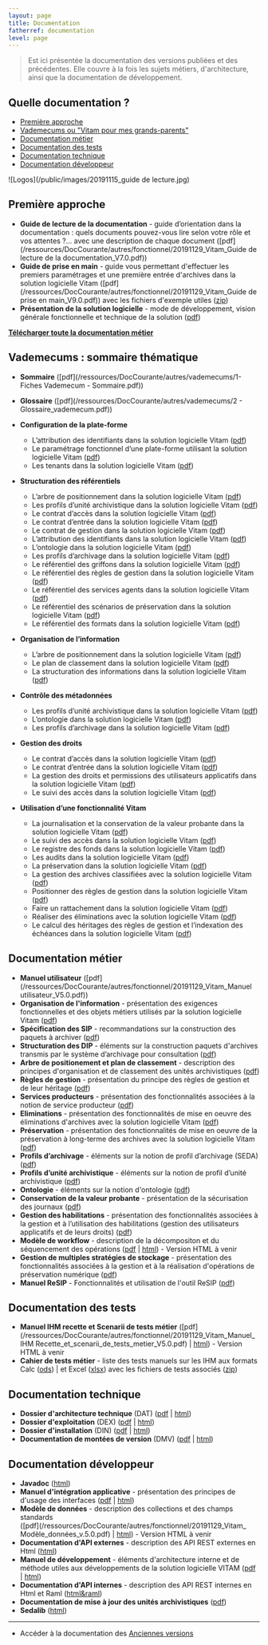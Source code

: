 ```yaml
---
layout: page
title: Documentation
fatherref: documentation
level: page
---
```


> Est ici présentée la documentation des versions publiées et des précédentes.
Elle couvre à la fois les sujets métiers, d'architecture, ainsi que la documentation de développement.

## Quelle documentation ?

* [Première approche](#approche)
* [Vademecums ou "Vitam pour mes grands-parents"](#vademecums)
* [Documentation métier](#doc_metier)
* [Documentation des tests](#doc_test)
* [Documentation technique](#doc_technique)
* [Documentation développeur](#doc_developppeur)

![Logos](/public/images/20191115_guide de lecture.jpg)

<a name="approche"></a>
## Première approche

* **Guide de lecture de la documentation** - guide d’orientation dans la documentation : quels documents pouvez-vous lire selon votre rôle et vos attentes ?... avec une description de chaque document ([pdf](/ressources/DocCourante/autres/fonctionnel/20191129_Vitam_Guide de lecture de la documentation_V7.0.pdf))
* **Guide de prise en main** - guide vous permettant d'effectuer les premiers paramétrages et une première entrée d'archives dans la solution logicielle Vitam
([pdf](/ressources/DocCourante/autres/fonctionnel/20191129_Vitam_Guide de prise en main_V9.0.pdf)) avec les fichiers d'exemple utiles ([zip](http://download.programmevitam.fr/vitam_repository/2.6.1/tests/Jeu_de_tests_Guide_de_prise_en_main_R10.zip))
* **Présentation de la solution logicielle** - mode de développement, vision générale fonctionnelle et technique de la solution
([pdf](/ressources/DocCourante/autres/fonctionnel/20191129_Vitam_Presentation_solution_logicielle_V8.0.pdf))

**[Télécharger toute la documentation métier](/ressources/DocCourante/autres/fonctionnel/20191129_Vitam_documentation.zip)**

<a name="vademecums"></a>
## Vademecums : sommaire thématique


* **Sommaire** ([pdf](/ressources/DocCourante/autres/vademecums/1- Fiches Vademecum - Sommaire.pdf))
* **Glossaire** ([pdf](/ressources/DocCourante/autres/vademecums/2 - Glossaire_vademecum.pdf))

* **Configuration de la plate-forme**
	- L’attribution des identifiants dans la solution logicielle Vitam ([pdf](/ressources/DocCourante/autres/vademecums/Maitre_esclave_vademecum.pdf))
	- Le paramétrage fonctionnel d’une plate-forme utilisant la solution logicielle Vitam ([pdf](/ressources/DocCourante/autres/vademecums/Parametrage_fonc.pdf))
	- Les tenants dans la solution logicielle Vitam ([pdf](/ressources/DocCourante/autres/vademecums/Tenant_vademecum.pdf))
* **Structuration des référentiels**
	- L’arbre de positionnement dans la solution logicielle Vitam ([pdf](/ressources/DocCourante/autres/vademecums/Arbre_positionnement_vademecum.pdf))
	- Les profils d’unité archivistique dans la solution logicielle Vitam ([pdf](/ressources/DocCourante/autres/vademecums/Profil_Unite_Archivistique.pdf))
	- Le contrat d’accès dans la solution logicielle Vitam ([pdf](/ressources/DocCourante/autres/vademecums/Contrat_Acces_vademecum.pdf))
	- Le contrat d’entrée dans la solution logicielle Vitam ([pdf](/ressources/DocCourante/autres/vademecums/Contrat-Entree_vademecum.pdf))
	- Le contrat de gestion dans la solution logicielle Vitam ([pdf](/ressources/DocCourante/autres/vademecums/Contrat_Gestion_vademecum.pdf))
	- L’attribution des identifiants dans la solution logicielle Vitam ([pdf](/ressources/DocCourante/autres/vademecums/Maitre_esclave_vademecum.pdf))
	- L’ontologie dans la solution logicielle Vitam ([pdf](/ressources/DocCourante/autres/vademecums/Ontologie.pdf))
	- Les profils d’archivage dans la solution logicielle Vitam ([pdf](/ressources/DocCourante/autres/vademecums/Profil_archivage.pdf))
	- Le référentiel des griffons dans la solution logicielle Vitam ([pdf](/ressources/DocCourante/autres/vademecums/RGriffon_vademecum.pdf))
	- Le référentiel des règles de gestion dans la solution logicielle Vitam ([pdf](/ressources/DocCourante/autres/vademecums/RRègles_Gestionvademecum.pdf))
	- Le référentiel des services agents dans la solution logicielle Vitam ([pdf](/ressources/DocCourante/autres/vademecums/RServices_Agents_vademecum.pdf))
	- Le référentiel des scénarios de préservation dans la solution logicielle Vitam ([pdf](/ressources/DocCourante/autres/vademecums/RScenario_Preservation_vademecum.pdf))
	- Le référentiel des formats dans la solution logicielle Vitam ([pdf](/ressources/DocCourante/autres/vademecums/RFormat_vademecum.pdf))
* **Organisation de l’information**
	- L’arbre de positionnement dans la solution logicielle Vitam ([pdf](/ressources/DocCourante/autres/vademecums/Arbre_positionnement_vademecum.pdf))
	- Le plan de classement dans la solution logicielle Vitam ([pdf](/ressources/DocCourante/autres/vademecums/Plan_de_classement_vademecum.pdf))
	- La structuration des informations dans la solution logicielle Vitam ([pdf](/ressources/DocCourante/autres/vademecums/Structuration_Information_vademecum.pdf))
* **Contrôle des métadonnées**
	- Les profils d’unité archivistique dans la solution logicielle Vitam ([pdf](/ressources/DocCourante/autres/vademecums/Profil_Unite_Archivistique.pdf))
	- L’ontologie dans la solution logicielle Vitam ([pdf](/ressources/DocCourante/autres/vademecums/Ontologie.pdf))
	- Les profils d’archivage dans la solution logicielle Vitam ([pdf](/ressources/DocCourante/autres/vademecums/Profil_archivage.pdf))
* **Gestion des droits**
	- Le contrat d’accès dans la solution logicielle Vitam ([pdf](/ressources/DocCourante/autres/vademecums/Contrat_Acces_vademecum.pdf))
	- Le contrat d’entrée dans la solution logicielle Vitam ([pdf](/ressources/DocCourante/autres/vademecums/Contrat-Entree_vademecum.pdf))
	- La gestion des droits et permissions des utilisateurs applicatifs dans la solution logicielle Vitam ([pdf](/ressources/DocCourante/autres/vademecums/Habilitations.pdf))
	- Le suivi des accès dans la solution logicielle Vitam ([pdf](/ressources/DocCourante/autres/vademecums/Log_acces_description.pdf))
* **Utilisation d’une fonctionnalité Vitam**
	- La journalisation et la conservation de la valeur probante dans la solution logicielle Vitam ([pdf](/ressources/DocCourante/autres/vademecums/Journalisation.pdf))
	- Le suivi des accès dans la solution logicielle Vitam ([pdf](/ressources/DocCourante/autres/vademecums/Log_acces_description.pdf))
	- Le registre des fonds dans la solution logicielle Vitam ([pdf](/ressources/DocCourante/autres/vademecums/Registre_fonds.pdf))
	- Les audits dans la solution logicielle Vitam ([pdf](/ressources/DocCourante/autres/vademecums/Audit.pdf))
	- La préservation dans la solution logicielle Vitam ([pdf](/ressources/DocCourante/autres/vademecums/Préservation_vademecum.pdf))
	- La gestion des archives classifiées avec la solution logicielle Vitam ([pdf](/ressources/DocCourante/autres/vademecums/Classification_vademecum.pdf))
	- Positionner des règles de gestion dans la solution logicielle Vitam ([pdf](/ressources/DocCourante/autres/vademecums/Reglesgestion_fonctionnement.pdf))
	- Faire un rattachement dans la solution logicielle Vitam ([pdf](/ressources/DocCourante/autres/vademecums/Rattachement_vademecum.pdf))
	- Réaliser des éliminations avec la solution logicielle Vitam ([pdf](/ressources/DocCourante/autres/vademecums/Elimination_vademecum.pdf))
	- Le calcul des héritages des règles de gestion et l’indexation des échéances dans la solution logicielle Vitam ([pdf](/ressources/DocCourante/autres/vademecums/Echeances.pdf))

<a name="doc_metier"></a>
## Documentation métier

* **Manuel utilisateur** ([pdf](/ressources/DocCourante/autres/fonctionnel/20191129_Vitam_Manuel utilisateur_V5.0.pdf))
* **Organisation de l'information** - présentation des exigences fonctionnelles et des objets métiers utilisés par la solution logicielle Vitam
([pdf](/ressources/DocCourante/autres/fonctionnel/20191129_Vitam_Organisation_information_V9.0.pdf))
* **Spécification des SIP** - recommandations sur la construction des paquets
à archiver ([pdf](/ressources/DocCourante/autres/fonctionnel/20191129_Vitam_Structuration_des_SIP_V10.0.pdf))
* **Structuration des DIP** - éléments sur la construction paquets d'archives transmis par le système d’archivage pour consultation
([pdf](/ressources/DocCourante/autres/fonctionnel/20191129_Vitam_Structuration_des_DIP_V9.0.pdf))
* **Arbre de positionement et plan de classement** - description des principes d'organisation et de classement des unités archivistiques
([pdf](/ressources/DocCourante/autres/fonctionnel/20191129_Vitam_ArbresEtPlans_V8.0.pdf))
* **Règles de gestion** - présentation du principe des règles de gestion et de leur héritage
([pdf](/ressources/DocCourante/autres/fonctionnel/20191129_Vitam_Règles_de_gestion_V9.pdf))
* **Services producteurs** - présentation des fonctionnalités associées à la
notion de service producteur ([pdf](/ressources/DocCourante/autres/fonctionnel/20191129_Vitam_Services_producteurs_V8.pdf))
* **Eliminations** - présentation des fonctionnalités de mise en oeuvre des éliminations d'archives avec la solution logicielle Vitam ([pdf](/ressources/DocCourante/autres/fonctionnel/20191129_Vitam_Elimination_V.4.0.pdf))
* **Préservation** - présentation des fonctionnalités de mise en oeuvre de la préservation à long-terme des archives avec la solution logicielle Vitam ([pdf](/ressources/DocCourante/autres/fonctionnel/20191129_Vitam_Preservation_3.0.pdf))
* **Profils d’archivage** - éléments sur la notion de profil d’archivage (SEDA) ([pdf](/ressources/DocCourante/autres/fonctionnel/20191129_Vitam_ProfilsDarchivage_V.8.0.pdf))
* **Profils d’unité archivistique** - éléments sur la notion de profil d’unité archivistique ([pdf](/ressources/DocCourante/autres/fonctionnel/20191129_Vitam_ProfilsDuniteArchivistique_V7.0.pdf))
* **Ontologie** - éléments sur la notion d'ontologie ([pdf](/ressources/DocCourante/autres/fonctionnel/20191129_Vitam_Ontologie_V.7.0.pdf))
* **Conservation de la valeur probante** - présentation de la sécurisation des journaux ([pdf](/ressources/DocCourante/autres/fonctionnel/20191129_Vitam_Conservation_de_la_valeur_probante_V9.0.pdf))
* **Gestion des habilitations** - présentation des fonctionnalités associées à la gestion et à
l’utilisation des habilitations (gestion des utilisateurs applicatifs et de leurs droits) ([pdf](/ressources/DocCourante/autres/fonctionnel/20191129_Vitam_Gestion_habilitations_V8.0.pdf))
* **Modèle de workflow**  - description de la décompositon et du séquencement des
 opérations ([pdf](/ressources/DocCourante/autres/fonctionnel/20191129_Vitam_Modèle_workflow_v5.0.pdf) \| [html](/ressources/DocCourante/html/workflow-model)) - Version HTML à venir
* **Gestion de multiples stratégies de stockage** - présentation des fonctionnalités associées à la gestion et à la réalisation d'opérations de préservation numérique ([pdf](/ressources/DocCourante/autres/fonctionnel/20191129_Vitam_Multi_strategies_1.0.pdf))
* **Manuel ReSIP** - Fonctionnalités et utilisation de l'outil ReSIP ([pdf](/ressources/DocCourante/autres/fonctionnel/VITAM_manuel_ReSIP.pdf))

<a name="doc_test"></a>
## Documentation des tests

* **Manuel IHM recette et Scenarii de tests métier** ([pdf](/ressources/DocCourante/autres/fonctionnel/20191129_Vitam_Manuel_ IHM Recette_et_scenarii_de_tests_metier_V5.0.pdf)
\| [html](/ressources/DocCourante/html/ihm-recette)) - Version HTML à venir
* **Cahier de tests métier** - liste des tests manuels sur les IHM aux formats Calc ([ods](/ressources/DocCourante/autres/fonctionnel/cahier-de-recette-fonctionnel.ods)) \| et Excel ([xlsx](/ressources/DocCourante/autres/fonctionnel/cahier-de-recette-fonctionnel.xlsx)) avec les fichiers de tests associés ([zip](http://download.programmevitam.fr/vitam_repository/2.6.1/tests/Jeux_de_tests_fonctionnels_RELEASE10.zip))


<a name="doc_technique"></a>
## Documentation technique

* **Dossier d'architecture technique** (DAT) ([pdf](/ressources/DocCourante/pdf/vitam-architecture.2.15.1-1.pdf) \| [html](/ressources/DocCourante/html/archi))
* **Dossier d'exploitation** (DEX) ([pdf](/ressources/DocCourante/pdf/vitam-documentation-exploitation.2.15.1-1.pdf) \| [html](/ressources/DocCourante/html/exploitation))
* **Dossier d'installation** (DIN) ([pdf](/ressources/DocCourante/pdf/vitam-documentation-installation.2.15.1-1.pdf) \| [html](/ressources/DocCourante/html/installation))
* **Documentation de montées de version** (DMV) ([pdf](/ressources/DocCourante/pdf/vitam-documentation-migration.2.15.1-1.pdf) \| [html](/ressources/DocCourante/html/migration))

<a name="doc_developpeur"></a>
## Documentation développeur

* **Javadoc** ([html](/ressources/DocCourante/javadoc))
* **Manuel d'intégration applicative** - présentation des principes de d'usage des interfaces ([pdf](/ressources/DocCourante/pdf/vitam-manuel-integration.2.15.1-1.pdf) \| [html](/ressources/DocCourante/html/manuel-integration))
* **Modèle de données** - description des collections et des champs standards  
([pdf](/ressources/DocCourante/autres/fonctionnel/20191129_Vitam_ Modèle_données_v.5.0.pdf) \| [html](/ressources/DocCourante/html/data-model)) - Version HTML à venir
* **Documentation d'API externes** - description des API REST externes en Html ([html](/ressources/DocCourante/raml/externe))
* **Manuel de développement** - éléments d'architecture interne et de méthode utiles aux développements de la solution logicielle VITAM ([pdf](/ressources/DocCourante/pdf/vitam-manuel-developpement.2.15.1-1.pdf)
\| [html](/ressources/DocCourante/html/manuel-dev))
* **Documentation d'API internes** - description des API REST internes en Html et Raml ([html&raml](/ressources/DocCourante/raml/interne/))
* **Documentation de mise à jour des unités archivistiques** ([pdf](/ressources/DocCourante/pdf/vitam-maj-au.2.15.1-1.pdf))
* **Sedalib** ([html](http://download.programmevitam.fr/resip/1.1/javadoc-sedalib1.1/))


<hr/>


* Accéder à la documentation des [Anciennes versions](/pages/documentation/liste_doc_ancienne/)
